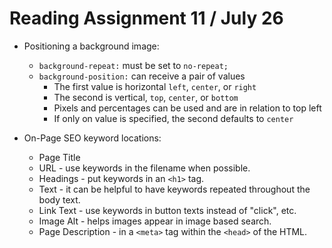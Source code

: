 # Reading Assignment 11 / July 26

- Positioning a background image:
  - `background-repeat:` must be set to `no-repeat;`
  - `background-position:` can receive a pair of values
    - The first value is horizontal `left`, `center`, or `right`
    - The second is vertical, `top`, `center`, or `bottom`
    - Pixels and percentages can be used and are in relation to top left
    - If only on value is specified, the second defaults to `center`

- On-Page SEO keyword locations:
  - Page Title
  - URL - use keywords in the filename when possible.
  - Headings - put keywords in an `<h1>` tag.
  - Text - it can be helpful to have keywords repeated throughout the body text.
  - Link Text - use keywords in button texts instead of "click", etc.
  - Image Alt - helps images appear in image based search.
  - Page Description - in a `<meta>` tag within the `<head>` of the HTML.